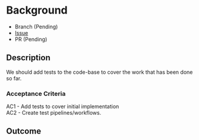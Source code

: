 # Background

- Branch (Pending)
- [Issue](https://github.com/Evanlab02/DockerLens/issues/4)
- PR (Pending)

## Description

We should add tests to the code-base to cover the work that has been done so far.

### Acceptance Criteria

AC1 - Add tests to cover initial implementation  
AC2 - Create test pipelines/workflows.

## Outcome

